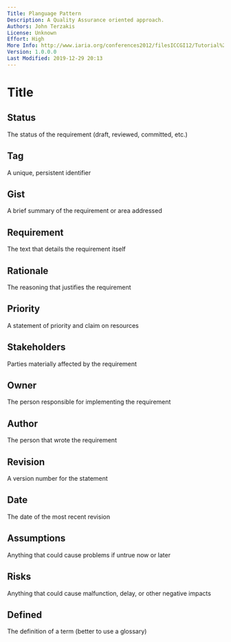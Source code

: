 ```yaml
---
Title: Planguage Pattern
Description: A Quality Assurance oriented approach.
Authors: John Terzakis
License: Unknown
Effort: High
More Info: http://www.iaria.org/conferences2012/filesICCGI12/Tutorial%20Specifying%20Effective%20Non-func.pdf
Version: 1.0.0.0
Last Modified: 2019-12-29 20:13
---
```

# Title

## Status

The status of the requirement (draft, reviewed, committed, etc.)

## Tag

A unique, persistent identifier

## Gist

A brief summary of the requirement or area addressed

## Requirement

The text that details the requirement itself

## Rationale

The reasoning that justifies the requirement

## Priority

A statement of priority and claim on resources

## Stakeholders

Parties materially affected by the requirement

## Owner

The person responsible for implementing the requirement

## Author

The person that wrote the requirement

## Revision

A version number for the statement

## Date

The date of the most recent revision

## Assumptions

Anything that could cause problems if untrue now or later

## Risks

Anything that could cause malfunction, delay, or other negative impacts

## Defined

The definition of a term (better to use a glossary)